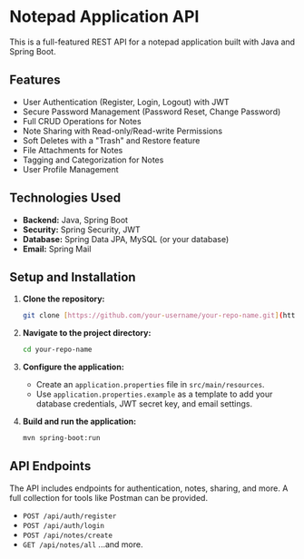 # Notepad Application API

This is a full-featured REST API for a notepad application built with Java and Spring Boot.

## Features

- User Authentication (Register, Login, Logout) with JWT
- Secure Password Management (Password Reset, Change Password)
- Full CRUD Operations for Notes
- Note Sharing with Read-only/Read-write Permissions
- Soft Deletes with a "Trash" and Restore feature
- File Attachments for Notes
- Tagging and Categorization for Notes
- User Profile Management

## Technologies Used

- **Backend:** Java, Spring Boot
- **Security:** Spring Security, JWT
- **Database:** Spring Data JPA, MySQL (or your database)
- **Email:** Spring Mail

## Setup and Installation

1.  **Clone the repository:**
    ```bash
    git clone [https://github.com/your-username/your-repo-name.git](https://github.com/your-username/your-repo-name.git)
    ```
2.  **Navigate to the project directory:**
    ```bash
    cd your-repo-name
    ```
3.  **Configure the application:**
    - Create an `application.properties` file in `src/main/resources`.
    - Use `application.properties.example` as a template to add your database credentials, JWT secret key, and email settings.

4.  **Build and run the application:**
    ```bash
    mvn spring-boot:run
    ```

## API Endpoints

The API includes endpoints for authentication, notes, sharing, and more. A full collection for tools like Postman can be provided.
- `POST /api/auth/register`
- `POST /api/auth/login`
- `POST /api/notes/create`
- `GET /api/notes/all`
  ...and more.